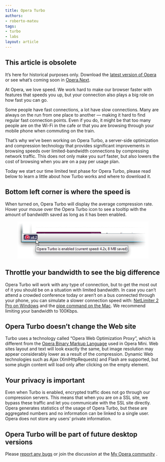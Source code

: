 ```yaml
---
title: Opera Turbo
authors:
- roberto-mateu
tags:
- turbo
- labs
layout: article
---
```


## This article is obsolete

It’s here for historical purposes only. Download the [latest version of Opera][1] or see what’s coming soon in [Opera.Next][2].

[1]: http://www.opera.com/browser/
[2]: http://www.opera.com/browser/next/

At Opera, we love speed. We work hard to make our browser faster with features that speeds you up, but your connection also plays a big role on how fast you can go.

Some people have fast connections, a lot have slow connections. Many are always on the run from one place to another — making it hard to find regular fast connection points. Even if you do, it might be that too many people are on the Wi-Fi in the cafe or that you are browsing through your mobile phone when commuting on the train.

That’s why we’ve been working on Opera Turbo, a server-side optimization and compression technology that provides significant improvements in browsing speeds over limited-bandwidth connections by compressing network traffic. This does not only make you surf faster, but also lowers the cost of browsing when you are on a pay per usage plan.

Today we start our time limited test phase for Opera Turbo, please read below to learn a little about how Turbo works and where to download it.

##  Bottom left corner is where the speed is

When turned on, Opera Turbo will display the average compression rate. Hover your mouse over the Opera Turbo icon to see a tooltip with the amount of bandwidth saved as long as it has been enabled.

<figure>
	<img src="/articles/opera-turbo/hover.gif">
</figure>

##  Throttle your bandwidth to see the big difference

Opera Turbo will work with any type of connection, but to get the most out of it you should be on a situation with limited bandwidth. In case you can’t attend a crowded conference today or aren’t on a bus connected through your phone, you can simulate a slower connection speed with: [NetLimiter 2 Pro on Windows][4] and the [pipe command on the Mac][5]. We recommend limiting your bandwidth to 100Kbps.

[4]: http://www.netlimiter.com/download.php
[5]: http://www.macosxhints.com/article.php?story=20080119112509736

##  Opera Turbo doesn’t change the Web site

Turbo uses a technology called “Opera Web Optimization Proxy”, which is different from the [Opera Binary Markup Language][6] used in Opera Mini. Web sites layout and text will look exactly the same, but image resolution may appear considerably lower as a result of the compression. Dynamic Web technologies such as Ajax (XmlHttpRequests) and Flash are supported, but some plugin content will load only after clicking on the empty element.

[6]: /articles/opera-binary-markup-language/

##  Your privacy is important

Even when Turbo is enabled, encrypted traffic does not go through our compression servers. This means that when you are on a SSL site, we bypass these traffic and let you communicate with the SSL site directly. Opera generates statistics of the usage of Opera Turbo, but these are aggregated numbers and no information can be linked to a single user. Opera does not store any users’ private information.

##  Opera Turbo will be part of future desktop versions

Please [report any bugs][7] or join the discussion at the [My Opera community][8] .

[7]: https://bugs.opera.com/wizard/
[8]: http://my.opera.com/community/forums/forum.dml?id=31